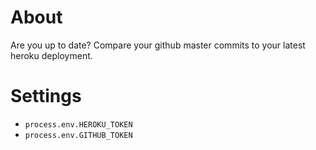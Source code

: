 # About
Are you up to date? Compare your github master commits to your latest heroku deployment.

# Settings
* `process.env.HEROKU_TOKEN`
* `process.env.GITHUB_TOKEN`
